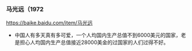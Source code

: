 ### 马光远（1972
https://baike.baidu.com/item/马光远
- 中国人有多天真有多可爱，一个人均国内生产总值不到6000美元的国家，老是担心人均国内生产总值接近28000美金的过国家的人们过得不好。